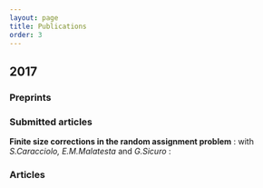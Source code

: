 ```yaml
---
layout: page
title: Publications
order: 3
---
```

<!-- - TOC
{:toc} -->

## 2017  


### Preprints 


### Submitted articles

**Finite size corrections in the random assignment problem** 
: with _S.Caracciolo, E.M.Malatesta_ and _G.Sicuro_
:  <span class="fa-stack fa-lg"><a href="assets/FSC.pdf" target="_blank"><i class="fa fa-file-pdf-o" aria-hidden="true"></i></a></span><a href="https://arxiv.org/abs/1702.05991" target="_blank"><i class="ai ai-arxiv" aria-hidden="true"></i></a>

<!--

: >We analytically derive, in the context of the replica formalism, the first finite size corrections to the average optimal cost in the random assignment problem for a quite generic distribution law for the costs. We show that, when moving from a power law distribution to gamma distribution, the leading correction changes both in sign and in its scaling properties. We also examine the behavior of the corrections when approaching a delta function distribution. By using a numerical solution of the saddle-point equations, we provide predictions which are very well confirmed by numerical simulations.
{: .text-justify}

 -->
 
### Articles

<!--
<dl>
{% assign list = site.data.pubs | where: 'preprint', true %}
{% for pub in list %}
  <dt>  {{ pub.title }}  
  </dt>
  <dd> with {{ pub.authors }} </dd>
{% endfor %}
</dl>
-->